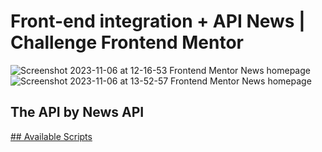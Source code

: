 
# Front-end integration + API News | Challenge Frontend Mentor

![Screenshot 2023-11-06 at 12-16-53 Frontend Mentor News homepage](https://github.com/julieprunaret/Let-read-the-news/assets/87066549/31acf81e-ccec-443a-a4b8-812f8b894ba0)
![Screenshot 2023-11-06 at 13-52-57 Frontend Mentor News homepage](https://github.com/julieprunaret/Let-read-the-news/assets/87066549/40c6e4ab-6ce3-4d4c-ba1e-613efb85f47c)


## The API by News API

[## Available Scripts
](https://newsapi.org/)


